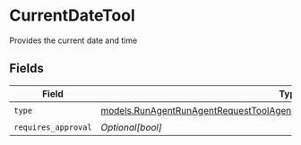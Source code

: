 # CurrentDateTool

Provides the current date and time


## Fields

| Field                                                                                                                                                                | Type                                                                                                                                                                 | Required                                                                                                                                                             | Description                                                                                                                                                          |
| -------------------------------------------------------------------------------------------------------------------------------------------------------------------- | -------------------------------------------------------------------------------------------------------------------------------------------------------------------- | -------------------------------------------------------------------------------------------------------------------------------------------------------------------- | -------------------------------------------------------------------------------------------------------------------------------------------------------------------- |
| `type`                                                                                                                                                               | [models.RunAgentRunAgentRequestToolAgentsRequestRequestBodySettingsTools11Type](../models/runagentrunagentrequesttoolagentsrequestrequestbodysettingstools11type.md) | :heavy_check_mark:                                                                                                                                                   | N/A                                                                                                                                                                  |
| `requires_approval`                                                                                                                                                  | *Optional[bool]*                                                                                                                                                     | :heavy_minus_sign:                                                                                                                                                   | N/A                                                                                                                                                                  |